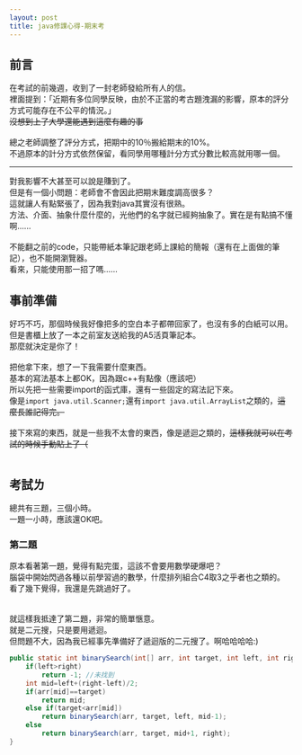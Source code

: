 ```yaml
---
layout: post
title: java修課心得-期末考
---
```

## 前言
在考試的前幾週，收到了一封老師發給所有人的信。<br>
裡面提到：「近期有多位同學反映，由於不正當的考古題洩漏的影響，原本的評分方式可能存在不公平的情況。」<br>
~~沒想到上了大學還能遇到這麼有趣的事~~<br>
<br>
總之老師調整了評分方式，把期中的10％搬給期末的10%。<br>
不過原本的計分方式依然保留，看同學用哪種計分方式分數比較高就用哪一個。

---

對我影響不大甚至可以說是賺到了。<br>
但是有一個小問題：老師會不會因此把期末難度調高很多？<br>
這就讓人有點緊張了，因為我對java其實沒有很熟。<br>
方法、介面、抽象什麼什麼的，光他們的名字就已經夠抽象了。實在是有點搞不懂啊......<br>
<br>
不能翻之前的code，只能帶紙本筆記跟老師上課給的簡報（還有在上面做的筆記），也不能開瀏覽器。<br>
看來，只能使用那一招了嗎......

## 事前準備
好巧不巧，那個時候我好像把多的空白本子都帶回家了，也沒有多的白紙可以用。<br>
但是書櫃上放了一本之前室友送給我的A5活頁筆記本。<br>
那麼就決定是你了！<br>
<br>
把他拿下來，想了一下我需要什麼東西。<br>
基本的寫法基本上都OK，因為跟c++有點像（應該吧）<br>
所以先把一些需要import的函式庫，還有一些固定的寫法記下來。<br>
像是`import java.util.Scanner;`還有`import java.util.ArrayList`之類的，~~這麼長誰記得完。~~<br>
<br>
接下來寫的東西，就是一些我不太會的東西，像是遞迴之類的，~~這樣我就可以在考試的時候手動貼上了（~~<br>
<br>

## 考試ㄌ
總共有三題，三個小時。<br>
一題一小時，應該還OK吧。

### 第二題
原本看著第一題，覺得有點完蛋，這該不會要用數學硬爆吧？<br>
腦袋中開始閃過各種以前學習過的數學，什麼排列組合C4取3之乎者也之類的。<br>
看了幾下覺得，我還是先跳過好了。<br>
<br>
<br>
就這樣我抵達了第二題，非常的簡單愜意。<br>
就是二元搜，只是要用遞迴。<br>
但問題不大，因為我已經事先準備好了遞迴版的二元搜了。啊哈哈哈哈:)<br>

```java
public static int binarySearch(int[] arr, int target, int left, int right){
    if(left>right)
        return -1; //未找到
    int mid=left+(right-left)/2;
    if(arr[mid]==target)
        return mid;
    else if(target<arr[mid])
        return binarySearch(arr, target, left, mid-1);
    else
        return binarySearch(arr, target, mid+1, right);
}
```

